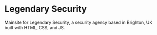 # Legendary Security

Mainsite for Legendary Security, a security agency based in Brighton, UK built with HTML, CSS, and JS.
